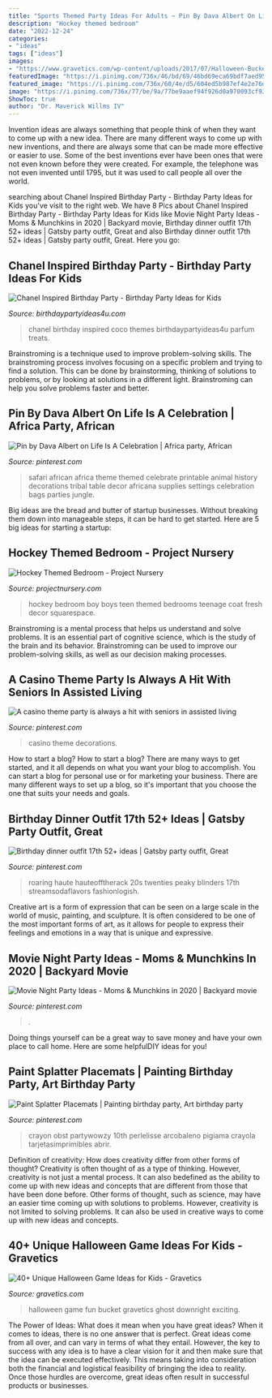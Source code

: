 ```yaml
---
title: "Sports Themed Party Ideas For Adults ~ Pin By Dava Albert On Life Is A Celebration"
description: "Hockey themed bedroom"
date: "2022-12-24"
categories:
- "ideas"
tags: ["ideas"]
images:
- "https://www.gravetics.com/wp-content/uploads/2017/07/Halloween-Bucket-Game.jpg"
featuredImage: "https://i.pinimg.com/736x/46/bd/69/46bd69eca69bdf7aed958ce216a56600.jpg"
featured_image: "https://i.pinimg.com/736x/60/4e/d5/604ed5b987ef4e2e76d8446e8e5e5446--casino-theme-parties-party-themes.jpg"
image: "https://i.pinimg.com/736x/77/be/9a/77be9aaef94f926d0a970093cf93bee7.jpg"
ShowToc: true
author: "Dr. Maverick Willms IV"
---
```



Invention ideas are always something that people think of when they want to come up with a new idea. There are many different ways to come up with new inventions, and there are always some that can be made more effective or easier to use. Some of the best inventions ever have been ones that were not even known before they were created. For example, the telephone was not even invented until 1795, but it was used to call people all over the world.

	

		
searching about Chanel Inspired Birthday Party - Birthday Party Ideas for Kids you've visit to the right web. We have 8 Pics about Chanel Inspired Birthday Party - Birthday Party Ideas for Kids like Movie Night Party Ideas - Moms &amp; Munchkins in 2020 | Backyard movie, Birthday dinner outfit 17th 52+ ideas | Gatsby party outfit, Great and also Birthday dinner outfit 17th 52+ ideas | Gatsby party outfit, Great. Here you go:
		
    
## Chanel Inspired Birthday Party - Birthday Party Ideas For Kids

<img loading=lazy src="https://www.birthdaypartyideas4u.com/wp-content/uploads/2015/12/COCO-Chanel-inspired-birthday-party-parfum-treats-550x733.jpg" onerror="this.onerror=null;this.src='https://tse3.mm.bing.net/th?id=OIP.CMYJuYMg_mH1TScYt118MwHaJ3&amp;pid=15.1';" alt="Chanel Inspired Birthday Party - Birthday Party Ideas for Kids">

_Source: birthdaypartyideas4u.com_

>chanel birthday inspired coco themes birthdaypartyideas4u parfum treats. 

	

Brainstroming is a technique used to improve problem-solving skills. The brainstroming process involves focusing on a specific problem and trying to find a solution. This can be done by brainstorming, thinking of solutions to problems, or by looking at solutions in a different light. Brainstroming can help you solve problems faster and better.

    
## Pin By Dava Albert On Life Is A Celebration | Africa Party, African

<img loading=lazy src="https://i.pinimg.com/736x/61/d3/9a/61d39a722ffab97f6a97d7bd66170e93--safari-party-party-kit.jpg" onerror="this.onerror=null;this.src='https://tse1.mm.bing.net/th?id=OIP.kc-EO9oxIpBacR_P4d5UkwHaF-&amp;pid=15.1';" alt="Pin by Dava Albert on Life Is A Celebration | Africa party, African">

_Source: pinterest.com_

>safari african africa theme themed celebrate printable animal history decorations tribal table decor africana supplies settings celebration bags parties jungle. 

	

Big ideas are the bread and butter of startup businesses. Without breaking them down into manageable steps, it can be hard to get started. Here are 5 big ideas for starting a startup: 

    
## Hockey Themed Bedroom - Project Nursery

<img loading=lazy src="https://projectnursery.com/wp-content/uploads/2020/10/HouseofHockeyRoom24.jpg" onerror="this.onerror=null;this.src='https://tse3.mm.bing.net/th?id=OIP.AwOlgQUPbGlsT904YPfdfgHaJ4&amp;pid=15.1';" alt="Hockey Themed Bedroom - Project Nursery">

_Source: projectnursery.com_

>hockey bedroom boy boys teen themed bedrooms teenage coat fresh decor squarespace. 

	

Brainstroming is a mental process that helps us understand and solve problems. It is an essential part of cognitive science, which is the study of the brain and its behavior. Brainstroming can be used to improve our problem-solving skills, as well as our decision making processes.

    
## A Casino Theme Party Is Always A Hit With Seniors In Assisted Living

<img loading=lazy src="https://i.pinimg.com/736x/60/4e/d5/604ed5b987ef4e2e76d8446e8e5e5446--casino-theme-parties-party-themes.jpg" onerror="this.onerror=null;this.src='https://tse3.mm.bing.net/th?id=OIP.1A3h4OERGAnzQX0EKpv4ZwHaJ3&amp;pid=15.1';" alt="A casino theme party is always a hit with seniors in assisted living">

_Source: pinterest.com_

>casino theme decorations. 

	

How to start a blog?
How to start a blog? There are many ways to get started, and it all depends on what you want your blog to accomplish. You can start a blog for personal use or for marketing your business. There are many different ways to set up a blog, so it's important that you choose the one that suits your needs and goals.

    
## Birthday Dinner Outfit 17th 52+ Ideas | Gatsby Party Outfit, Great

<img loading=lazy src="https://i.pinimg.com/736x/77/be/9a/77be9aaef94f926d0a970093cf93bee7.jpg" onerror="this.onerror=null;this.src='https://tse4.mm.bing.net/th?id=OIP.9x2JT3VZftYVTTg4je7sdwAAAA&amp;pid=15.1';" alt="Birthday dinner outfit 17th 52+ ideas | Gatsby party outfit, Great">

_Source: pinterest.com_

>roaring haute hauteofftherack 20s twenties peaky blinders 17th streamsodaflavors fashionlogish. 

	

Creative art is a form of expression that can be seen on a large scale in the world of music, painting, and sculpture. It is often considered to be one of the most important forms of art, as it allows for people to express their feelings and emotions in a way that is unique and expressive.

    
## Movie Night Party Ideas - Moms &amp; Munchkins In 2020 | Backyard Movie

<img loading=lazy src="https://i.pinimg.com/736x/46/bd/69/46bd69eca69bdf7aed958ce216a56600.jpg" onerror="this.onerror=null;this.src='https://tse1.mm.bing.net/th?id=OIP.G4Dpoq89NuO_v28Lfk9BSAHaNT&amp;pid=15.1';" alt="Movie Night Party Ideas - Moms &amp; Munchkins in 2020 | Backyard movie">

_Source: pinterest.com_

>. 

	

Doing things yourself can be a great way to save money and have your own place to call home. Here are some helpfulDIY ideas for you!

    
## Paint Splatter Placemats | Painting Birthday Party, Art Birthday Party

<img loading=lazy src="https://i.pinimg.com/736x/8b/e7/e6/8be7e66ead63275b4a0d724b337dbef5.jpg" onerror="this.onerror=null;this.src='https://tse3.mm.bing.net/th?id=OIP.LnokAZkPjaSjkxX4GJdGrgHaLD&amp;pid=15.1';" alt="Paint Splatter Placemats | Painting birthday party, Art birthday party">

_Source: pinterest.com_

>crayon obst partywowzy 10th perlelisse arcobaleno pigiama crayola tarjetasimprimibles abrir. 

	

Definition of creativity: How does creativity differ from other forms of thought?
Creativity is often thought of as a type of thinking. However, creativity is not just a mental process. It can also bedefined as the ability to come up with new ideas and concepts that are different from those that have been done before. Other forms of thought, such as science, may have an easier time coming up with solutions to problems. However, creativity is not limited to solving problems. It can also be used in creative ways to come up with new ideas and concepts.

    
## 40+ Unique Halloween Game Ideas For Kids - Gravetics

<img loading=lazy src="https://www.gravetics.com/wp-content/uploads/2017/07/Halloween-Bucket-Game.jpg" onerror="this.onerror=null;this.src='https://tse2.mm.bing.net/th?id=OIP.fxmOuZj-M78MkDG-VxqKmQHaKY&amp;pid=15.1';" alt="40+ Unique Halloween Game Ideas for Kids - Gravetics">

_Source: gravetics.com_

>halloween game fun bucket gravetics ghost downright exciting. 

	

The Power of Ideas: What does it mean when you have great ideas?
When it comes to ideas, there is no one answer that is perfect. Great ideas come from all over, and can vary in terms of what they entail. However, the key to success with any idea is to have a clear vision for it and then make sure that the idea can be executed effectively. This means taking into consideration both the financial and logistical feasibility of bringing the idea to reality. Once those hurdles are overcome, great ideas often result in successful products or businesses.

